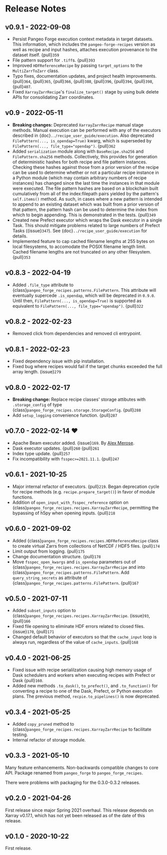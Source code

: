 # Release Notes

## v0.9.1 - 2022-09-08

- Persist Pangeo Forge execution context metadata in target datasets. This information, which includes
the `pangeo-forge-recipes` version as well as recipe and input hashes, attaches execution provenance
to the dataset itself. {pull}`359`
- File pattern support for `.tiff`s. {pull}`393`
- Improved `HDFReferenceRecipe` by passing `target_options` to the `MultiZarrToZarr` class.
- Typo fixes, documentation updates, and project health improvements. {pull}`364`, {pull}`365`, {pull}`366`,
  {pull}`388`, {pull}`396`, {pull}`394`, {pull}`398`, {pull}`407`.
- Fixed `XarrayZarrRecipe`'s `finalize_target()` stage by using bulk delete APIs for consolidating Zarr coordinates.

## v0.9 - 2022-05-11

- **Breaking changes:** Deprecated `XarrayZarrRecipe` manual stage methods. Manual execution can be
performed with any of the executors described in {doc}`../recipe_user_guide/execution`. Also deprecated
`FilePattern(..., is_opendap=True)` kwarg, which is superseded by `FilePattern(..., file_type="opendap")`. {pull}`362`
- Added `serialization` module along with `BaseRecipe.sha256` and `FilePattern.sha256` methods.
Collectively, this provides for generation of deterministic hashes for both recipe and file
pattern instances. Checking these hashes against those from a prior version of the recipe can be
used to determine whether or not a particular recipe instance in a Python module (which may
contain arbitrary numbers of recipe instances) has changed since the last time the instances in
that module were executed. The file pattern hashes are based on a blockchain built cumulatively
from all of the index:filepath pairs yielded by the pattern's `self.items()` method. As such, in
cases where a new pattern is intended to append to an existing dataset which was built from a
prior version of that pattern, the pattern hash can be used to determine the index from which to
begin appending. This is demonstrated in the tests. {pull}`349`
- Created new Prefect executor which wraps the Dask executor in a single Task.
This should mitigate problems related to large numbers of Prefect Tasks ({issue}`347`).
See {doc}`../recipe_user_guide/execution` for details.
- Implemented feature to cap cached filename lengths at 255 bytes on local filesystems, to
accomodate the POSIX filename length limit. Cached filename lengths are not truncated on any other
filesystem. {pull}`353`

## v0.8.3 - 2022-04-19

- Added `.file_type` attribute to {class}`pangeo_forge_recipes.patterns.FilePattern`. This attribute will eventually supercede
`.is_opendap`, which will be deprecated in `0.9.0`. Until then, `FilePattern(..., is_opendap=True)` is supported as equivalent
to `FilePattern(..., file_type="opendap")`. {pull}`322`

## v0.8.2 - 2022-02-23

- Removed click from dependencies and removed cli entrypoint.

## v0.8.1 - 2022-02-23

- Fixed dependency issue with pip installation.
- Fixed bug where recipes would fail if the target chunks exceeded the full
  array length. {issue}`279`

## v0.8.0 - 2022-02-17

- **Breaking change:** Replace recipe classes' storage attibutes with `.storage_config` of type {class}`pangeo_forge_recipes.storage.StorageConfig`. {pull}`288`
- Add `setup_logging` convenience function. {pull}`287`

## v0.7.0 - 2022-02-14 ❤️

- Apache Beam executor added. {issue}`169`. By [Alex Merose](https://github.com/alxmrs).
- Dask executor updates. {pull}`260` {pull}`261`
- Index type update. {pull}`257`
- Fix incompatibility with `fsspec>=2021.11.1`. {pull}`247`

## v0.6.1 - 2021-10-25

- Major internal refactor of executors. {pull}`219`.
  Began deprecation cycle for recipe methods (e.g. `recipe.prepare_target()`) in
  favor of module functions.
- Addition of `open_input_with_fsspec_reference` option on {class}`pangeo_forge_recipes.recipes.XarrayZarrRecipe`,
  permitting the bypassing of h5py when opening inputs. {pull}`218`

## v0.6.0 - 2021-09-02

- Added {class}`pangeo_forge_recipes.recipes.HDFReferenceRecipe` class to create virtual Zarrs from collections of
  NetCDF / HDF5 files. {pull}`174`
- Limit output from logging. {pull}`175`
- Change documentation structure. {pull}`178`
- Move `fsspec_open_kwargs` and `is_opendap` parameters
  out of {class}`pangeo_forge_recipes.recipes.XarrayZarrRecipe` and into
  {class}`pangeo_forge_recipes.patterns.FilePattern`. Add `query_string_secrets`
  as attribute of {class}`pangeo_forge_recipes.patterns.FilePattern`. {pull}`167`

## v0.5.0 - 2021-07-11

- Added `subset_inputs` option to {class}`pangeo_forge_recipes.recipes.XarrayZarrRecipe`. {issue}`93`, {pull}`166`
- Fixed file opening to eliminate HDF errors related to closed files. {issue}`170`, {pull}`171`
- Changed default behavior of executors so that the `cache_input` loop is always
  run, regardless of the value of `cache_inputs`. {pull}`168`

## v0.4.0 - 2021-06-25

- Fixed issue with recipe serialilzation causing high memory usage of Dask schedulers and workers when
  executing recipes with Prefect or Dask {pull}`160`.
- Added new methods `.to_dask()`, `to_prefect()`, and `.to_function()` for converting a recipe
  to one of the Dask, Prefect, or Python execution plans. The previous method, `recpie.to_pipelines()`
  is now deprecated.

## v0.3.4 - 2021-05-25

- Added `copy_pruned` method to {class}`pangeo_forge_recipes.recipes.XarrayZarrRecipe` to facilitate testing.
- Internal refactor of storage module.

## v0.3.3 - 2021-05-10

Many feature enhancements.
Non-backwards compatible changes to core API.
Package renamed from `pangeo_forge` to `pangeo_forge_recipes`.

There were problems with packaging for the 0.3.0-0.3.2 releases.

## v0.2.0 - 2021-04-26

First release since major Spring 2021 overhaul.
This release depends on Xarray v0.17.1, which has not yet been released as of the date of this release.

## v0.1.0 - 2020-10-22

First release.
